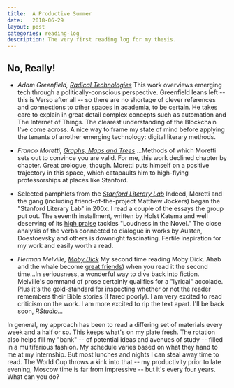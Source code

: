 ```yaml
---
title:  A Productive Summer
date:   2018-06-29
layout: post
categories: reading-log
description: The very first reading log for my thesis.
---
```


## No, Really!

*	*Adam Greenfield, [Radical Technologies](https://www.versobooks.com/books/2742-radical-technologies)*
	This work overviews emerging tech through a politically-conscious perspective. Greenfield leans left -- this is Verso after all -- so there are no shortage of clever references and connections to other spaces in academia, to be certain. He takes care to explain in great detail complex concepts such as automation and The Internet of Things. The clearest understanding of the Blockchain I've come across. A nice way to frame my state of mind before applying the tenants of another emerging technology: digital literary methods.

*	*Franco Moretti, [Graphs, Maps and Trees](https://www.versobooks.com/books/261-graphs-maps-trees)*
	...Methods of which Moretti sets out to convince you are valid. For me, this work declined chapter by chapter. Great prologue, though. Moretti puts himself on a positive trajectory in this space, which catapaults him to high-flying professorships at places like Stanford.

*	Selected pamphlets from the *[Stanford Literary Lab](https://litlab.stanford.edu/pamphlets/)*
	Indeed, Moretti and the gang (including friend-of-the-project Matthew Jockers) began the "Stanford Literary Lab" in 200x. I read a couple of the essays the group put out. The seventh installment, written by Holst Katsma and well deserving of its [high praise](https://english.stanford.edu/news/english-major-holst-katsma-wins-kennedy-honors-prize) tackles "Loudness in the Novel." The close analysis of the verbs connected to dialogue in works by Austen, Doestoevsky and others is downright fascinating. Fertile inspiration for my work and easily worth a read.

*	*Herman Melville, [Moby Dick](http://books.wwnorton.com/books/webad.aspx?id=4294995407)*
	My second time reading Moby Dick. Ahab and the whale become [great friends](https://getyarn.io/yarn-clip/1ffe0365-cc09-47d0-8bd2-988c512ca608)) when you read it the second time...In seriousness, a wonderful way to dive back into fiction. Melville's command of prose certainly qualifies for a "lyrical" accolade. Plus it's the gold-standard for inspecting whether or not the reader remembers their Bible stories (I fared poorly). I am very excited to read criticism on the work. I am more excited to rip the text apart. I'll be back soon, *RStudio...*

In general, my approach has been to read a differing set of materials every week and a half or so. This keeps what's on my plate fresh. The rotation also helps fill my "bank" -- of potential ideas and avenues of study -- filled in a multifarious fashion. My schedule varies based on what they hand to me at my internship. But most lunches and nights I can steal away time to read. The World Cup throws a kink into that -- my productivity prior to late evening, Moscow time is far from impressive -- but it's every four years. What can you do?
